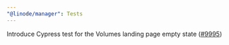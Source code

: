 ```yaml
---
"@linode/manager": Tests
---
```


Introduce Cypress test for the Volumes landing page empty state ([#9995](https://github.com/linode/manager/pull/9995))
